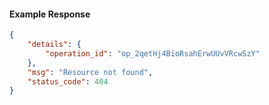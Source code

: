 <!-- Code generated for API Clients. DO NOT EDIT. -->

#### Example Response

```json
{
	"details": {
		"operation_id": "op_2qetHj4BioRsahErwUUvVRcwSzY"
	},
	"msg": "Resource not found",
	"status_code": 404
}
```

